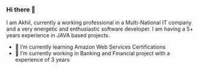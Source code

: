 ### Hi there 👋

<!--
**akhilgandhi/akhilgandhi** is a ✨ _special_ ✨ repository because its `README.md` (this file) appears on your GitHub profile.

- 🔭 I’m currently working on ...
- 🌱 I’m currently learning ...
- 👯 I’m looking to collaborate on ...
- 🤔 I’m looking for help with ...
- 💬 Ask me about ...
- 📫 How to reach me: ...
- 😄 Pronouns: ...
- ⚡ Fun fact: ...
-->

I am Akhil, currently a working professional in a Multi-National IT company and a very energetic and enthusiastic software developer. I am having a 5+ years experience in JAVA based projects.

- 🌱 I’m currently learning Amazon Web Services Certifications
- 🔭 I’m currently working in Banking and Financial project with a experience of 3 years
